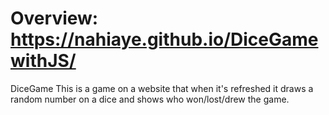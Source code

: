# Overview:   https://nahiaye.github.io/DiceGamewithJS/
DiceGame
This is a game on a website that when it's refreshed it draws a random number on a dice and shows who won/lost/drew the game.
